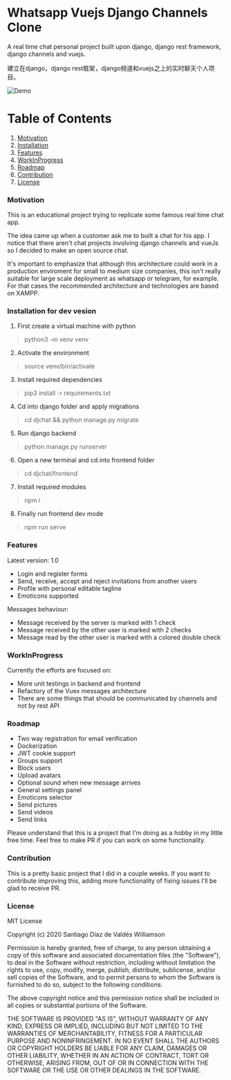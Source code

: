 # Whatsapp Vuejs Django Channels Clone

A real time chat personal project built upon django, django rest framework, django channels and vuejs.

建立在django，django rest框架，django频道和vuejs之上的实时聊天个人项目。

![Demo](https://github.com/stgoddv/django-channels-tutorial/blob/develop/demo/demo.gif?raw=true)

# Table of Contents

1. [Motivation](#motivation)
2. [Installation](#installation)
3. [Features](#features)
4. [WorkInProgress](#workinprogress)
4. [Roadmap](#roadmap)
5. [Contribution](#contribution)
6. [License](#license)

### Motivation

This is an educational project trying to replicate some famous real time chat app.

The idea came up when a customer ask me to built a chat for his app. I notice that there aren't chat projects involving django channels and vueJs so I decided to make an open source chat.

It's important to emphasize that although this architecture could work in a production enviroment for small to medium size companies, this isn't really suitable for large scale deployment as whatsapp or telegram, for example. For that cases the recommended architecture and technologies are based on XAMPP.

### Installation for dev vesion

1. First create a virtual machine with python

> python3 -m venv venv

2. Activate the environment

> source venv/bin/activate

3. Install required dependencies

> pip3 install -r requirements.txt

4. Cd into django folder and apply migrations

> cd djchat && python manage.py migrate

5. Run django backend

> python manage.py runserver

6. Open a new terminal and cd into frontend folder

> cd djchat/frontend

7. Install required modules

> npm i

8. Finally run frontend dev mode

> npm run serve


### Features

Latest version: 1.0  
* Login and register forms
* Send, receive, accept and reject invitations from another users
* Profile with personal editable tagline
* Emoticons supported

Messages behaviour:  
* Message received by the server is marked with 1 check
* Message received by the other user is marked with 2 checks
* Message read by the other user is marked with a colored double check


### WorkInProgress

Currently the efforts are focused on:  
* More unit testings in backend and frontend
* Refactory of the Vuex messages architecture
* There are some things that should be communicated by channels and not by rest API


### Roadmap

* Two way registration for email verification
* Dockerization 
* JWT cookie support
* Groups support
* Block users
* Upload avatars
* Optional sound when new message arrives
* General settings panel
* Emoticons selector
* Send pictures
* Send videos
* Send links

Please understand that this is a project that I'm doing as a hobby in my little free time. Feel free to make PR if you can work on some functionality.

### Contribution

This is a pretty basic project that I did in a couple weeks. If you want to contribute improving this, adding more functionality of fixing issues I'll be glad to receive PR.

### License

MIT License

Copyright (c) 2020 Santiago Díaz de Valdés Williamson

Permission is hereby granted, free of charge, to any person obtaining a copy
of this software and associated documentation files (the "Software"), to deal
in the Software without restriction, including without limitation the rights
to use, copy, modify, merge, publish, distribute, sublicense, and/or sell
copies of the Software, and to permit persons to whom the Software is
furnished to do so, subject to the following conditions:

The above copyright notice and this permission notice shall be included in all
copies or substantial portions of the Software.

THE SOFTWARE IS PROVIDED "AS IS", WITHOUT WARRANTY OF ANY KIND, EXPRESS OR
IMPLIED, INCLUDING BUT NOT LIMITED TO THE WARRANTIES OF MERCHANTABILITY,
FITNESS FOR A PARTICULAR PURPOSE AND NONINFRINGEMENT. IN NO EVENT SHALL THE
AUTHORS OR COPYRIGHT HOLDERS BE LIABLE FOR ANY CLAIM, DAMAGES OR OTHER
LIABILITY, WHETHER IN AN ACTION OF CONTRACT, TORT OR OTHERWISE, ARISING FROM,
OUT OF OR IN CONNECTION WITH THE SOFTWARE OR THE USE OR OTHER DEALINGS IN THE
SOFTWARE.
